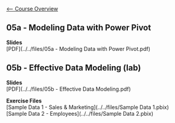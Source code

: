 [<-- Course Overview](../../1-Overview/overview.md)
## 05a - Modeling Data with Power Pivot

**Slides**  
[PDF](../../files/05a - Modeling Data with Power Pivot.pdf)

## 05b - Effective Data Modeling (lab)

**Slides**  
[PDF](../../files/05b - Effective Data Modeling.pdf)

**Exercise Files**  
[Sample Data 1 - Sales & Marketing](../../files/Sample Data 1.pbix)  
[Sample Data 2 - Employees](../../files/Sample Data 2.pbix)